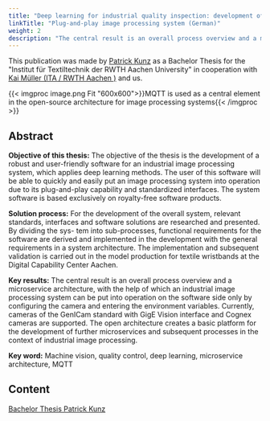 ```yaml
--- 
title: "Deep learning for industrial quality inspection: development of a plug-and-play image processing system"
linkTitle: "Plug-and-play image processing system (German)" 
weight: 2 
description: "The central result is an overall process overview and a microservice architecture, with the help of which an industrial image processing system can be put into operation on the software side only by configuring the camera and entering the environment variables. Currently, cameras of the GenICam standard with GigE Vision interface and Cognex cameras are supported. The open architecture creates a basic platform for the development of further microservices and subsequent processes in the context of industrial image processing."
---
```


This publication was made by [Patrick Kunz](https://www.linkedin.com/in/patrick-kunz/) as a Bachelor Thesis for the "Institut für Textiltechnik der RWTH Aachen University" in cooperation with [Kai Müller (ITA / RWTH Aachen )](https://www.ita.rwth-aachen.de/cms/ITA/Das-Institut/Team/Wissenschaftliche-Mitarbeiter/~edjlj/Mueller-Kai/) and us. 

{{< imgproc image.png Fit "600x600">}}MQTT is used as a central element in the open-source architecture for image processing systems{{< /imgproc >}}

## Abstract

**Objective of this thesis:** 
The objective of the thesis is the development of a robust and user-friendly software for an industrial image processing system, which applies deep learning methods. The user of this software will be able to quickly and easily put an image processing system into operation due to its plug-and-play capability and standardized interfaces.  The system software is based exclusively on royalty-free software products.

**Solution process:** 
For the development of the overall system, relevant standards, interfaces and software solutions are researched and presented. By dividing the sys- tem into sub-processes, functional requirements for the software are derived and implemented in the development with the general requirements in a system architecture. The implementation and subsequent validation is carried out in the model production for textile wristbands at the Digital Capability Center Aachen.

**Key results:** 
The central result is an overall process overview and a microservice architecture, with the help of which an industrial image processing system can be put into operation on the software side only by configuring the camera and entering the environment variables. Currently, cameras of the GenICam standard with GigE Vision interface and Cognex cameras are supported. The open architecture creates a basic platform for the development of further microservices and subsequent processes in the context of industrial image processing.

**Key word:**
Machine vision, quality control, deep learning, microservice architecture, MQTT

## Content

[Bachelor Thesis Patrick Kunz](/publications/200630_Bachelorarbeit_pk.pdf)
